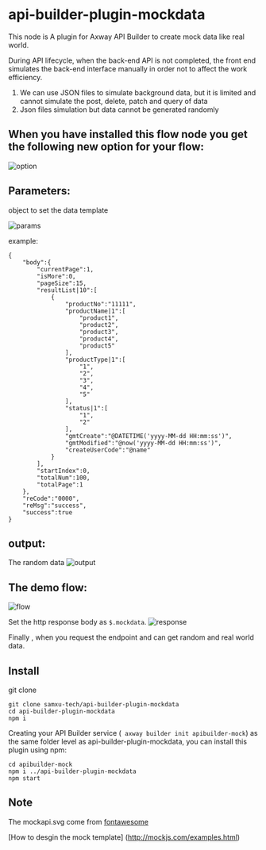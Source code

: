 # api-builder-plugin-mockdata


This node is A plugin for Axway API Builder to create mock data like real world.

During API lifecycle, when the back-end API is not completed, the front end simulates the back-end interface manually in order not to affect the work efficiency.

1. We can use JSON files to simulate background data, but it is limited and cannot simulate the post, delete, patch and query of data
2. Json files simulation but data cannot be generated randomly

## When you have installed this flow node you get the following new option for your flow:

![option](./imgs/option.png)


## Parameters:
object to set the data template

![params](./imgs/params.png)

example:

```
{
    "body":{
        "currentPage":1,
        "isMore":0,
        "pageSize":15,
        "resultList|10":[
            {
                "productNo":"11111",
                "productName|1":[
                    "product1",
                    "product2",
                    "product3",
                    "product4",
                    "product5"
                ],
                "productType|1":[
                    "1",
                    "2",
                    "3",
                    "4",
                    "5"
                ],
                "status|1":[
                    "1",
                    "2"
                ],
                "gmtCreate":"@DATETIME('yyyy-MM-dd HH:mm:ss')",
                "gmtModified":"@now('yyyy-MM-dd HH:mm:ss')",
                "createUserCode":"@name"
            }
        ],
        "startIndex":0,
        "totalNum":100,
        "totalPage":1
    },
    "reCode":"0000",
    "reMsg":"success",
    "success":true
}
```
## output:
The random data
![output](./imgs/output.png)



## The demo flow:

![flow](./imgs/flow.png)

Set the http response body as `$.mockdata`. 
![response](./imgs/response.png)


Finally , when you request the endpoint and can get random and real world data.



## Install
git clone 

```
git clone samxu-tech/api-builder-plugin-mockdata 
cd api-builder-plugin-mockdata
npm i 
```

Creating your API Builder service (` axway builder init apibuilder-mock`) as the same folder level as api-builder-plugin-mockdata, you can install this plugin using npm:

```
cd apibuilder-mock
npm i ../api-builder-plugin-mockdata
npm start
```

##  Note
The mockapi.svg come from [fontawesome](https://fontawesome.com/v5.15/icons/rocket?style=solid)

[How to desgin the mock template]
(http://mockjs.com/examples.html)
